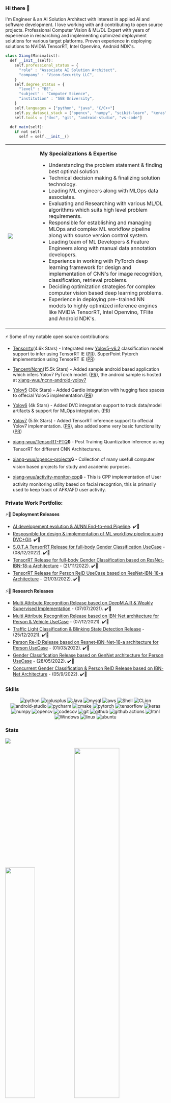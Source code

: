 ### Hi there 👋
I'm Engineer & an AI Solution Architect with interest in applied AI and software development. I love working with and contributing to open source projects. Professional Computer Vision & ML/DL Expert with years of experience in researching and implementing optimized deployment solutions for various target platforms. Proven experience in deploying solutions to NVIDIA TensorRT, Intel Openvino, Android NDK's.

```javascript
class Xiang(Minimalist):
  def __init__(self):
    self.professional_status = {
      "role" : "Associate AI Solution Architect", 
      "company" : "Vicon-Security LLC",
    }
    self.degree_status = {
      "level" : "BE", 
      "subject" : "Computer Science",
      "institution" : "SGB University",
    }
    self.languages = ["python", "java", "C/C++"]
    self.py_datasci_stack = ["opencv", "numpy", "scikit-learn", "keras", "pytorch"]
    self.tools = ["dvc", "git", "android-studio", "vs-code"]
    
  def main(self):
    if not self:
      self = self.__init__()
```

<table  border="0" cellspacing="0" cellpadding="0">
  <tr><td width="20%" height="20%"><a href="https://stackoverflow.com/users/1632479/u-swap?tab=topactivity" target="_blank" rel="noreferrer"><img src="https://github-readme-stackoverflow.vercel.app/?userID=1632479"/></a>
</td>
    <td height="20%">
    
**My Specializations  & Expertise**
- Understanding the problem statement & finding best optimal solution.
- Technical decision making & finalizing solution technology.
- Leading ML engineers along with MLOps data associates.
- Evaluating and Researching with various ML/DL algorithms which suits high level problem requirements.
- Responsible for establishing and managing MLOps and complex ML workflow pipeline along with source version control system.
- Leading team of ML Developers & Feature Engineers along with manual data annotation developers.
- Experience in working with PyTorch deep learning framework for design and implementation of CNN's for image recognition, classification, retrieval problems.
- Deciding optimization strategies for complex computer vision based deep learning problems.
- Experience in deploying pre-trained NN models to highly optimized inference engines like NVIDIA TensorRT, Intel Openvino, TFlite and Android NDK's.
    </td>
    </tr>
</table>


⚡  Some of my notable open source contributions:

* [Tensorrtx](https://github.com/wang-xinyu/tensorrtx)(4.6k Stars) - Integrated new [Yolov5-v6.2](https://github.com/ultralytics/yolov5/releases/tag/v6.2) classification model support to infer using TensorRT IE ([PR](https://github.com/wang-xinyu/tensorrtx/pull/1082)). SuperPoint Pytorch implementation using TensorRT IE ([PR](https://github.com/wang-xinyu/tensorrtx/pull/1034))

* [Tencent/Ncnn](https://github.com/Tencent/ncnn)(15.5k Stars) - Added sample android based application which infers Yolov7 PyTorch model. ([PR](https://github.com/Tencent/ncnn/pull/4038)), the android sample is hosted at [xiang-wuu/ncnn-android-yolov7](https://github.com/xiang-wuu/ncnn-android-yolov7)

* [Yolov5](https://github.com/ultralytics/yolov5) (30k Stars) - Added Gardio integration with hugging face spaces to offecial Yolov5 implementation.([PR](https://github.com/ultralytics/yolov5/pull/8784))

* [Yolov6](https://github.com/meituan/YOLOv6) (4k Stars) - Added DVC integration support to track data/model artifacts & support for MLOps integration. ([PR](https://github.com/meituan/YOLOv6/pull/250))

* [Yolov7](https://github.com/WongKinYiu/yolov7) (5.5k Stars) - Added TensorRT inference support to offecial Yolov7 implementation. ([PR](https://github.com/WongKinYiu/yolov7/pull/57)), also added some very basic functionality ([PR](https://github.com/WongKinYiu/yolov7/pull/54))

* [xiang-wuu/TensorRT-PTQ](https://github.com/xiang-wuu/TensorRT-PTQ):lock: - Post Training Quantization inference using TensorRT for different CNN Architectures. 

* [xiang-wuu/opencv-projects](https://github.com/xiang-wuu/opencv-projects):lock: - Collection of many usefull computer vision based projects for study and academic purposes. 

* [xiang-wuu/activity-monitor-cpp](https://github.com/xiang-wuu/activity-monitor-cpp):lock: -  This is CPP implementation of User activity monitoring utility based on facial recogntion, this is primarily used to keep track of AFK/AFD user activity.  

### Private Work Portfolio:

⚡:1st_place_medal: **Deployment Releases**
   
- [AI developement evolution & AI/NN End-to-end Pipeline](https://github.com/xiang-wuu/xiang-wuu/blob/main/docs/core_ai_evolution.md). :heavy_check_mark::1st_place_medal: 
- [Resposnible for design & implementation of ML workflow pipeline using DVC+Git](https://github.com/xiang-wuu/xiang-wuu/blob/main/docs/mlops_readme.md#data-standardization--workflow-pipeline). :heavy_check_mark::1st_place_medal: 
- [S.O.T.A TensorRT Release for full-body Gender Classification UseCase](https://github.com/xiang-wuu/xiang-wuu/blob/main/docs/v1.4.1-gender-deploy.md) - (08/12/2022). :heavy_check_mark::1st_place_medal: 
- [TensorRT Release for full-body Gender Classification based on ResNet-IBN-18-a Architecture](https://github.com/xiang-wuu/xiang-wuu/blob/main/docs/v1.4-gender-deploy.md) - (21/11/2022). :heavy_check_mark::1st_place_medal:
- [TensorRT Release for Person ReID UseCase based on ResNet-IBN-18-a Architecture](https://github.com/xiang-wuu/xiang-wuu/blob/main/docs/reid_trt_release.md) - (21/03/2022). :heavy_check_mark::1st_place_medal:

⚡:1st_place_medal: **Research Releases**

- [Multi Attribute Recognition Release based on DeepM.A.R & Weakly Supervised Implementation](https://github.com/xiang-wuu/xiang-wuu/blob/main/docs/v1.1-alpha-research.md) - (07/07/2021). :heavy_check_mark::1st_place_medal:
- [Multi Attribute Recognition Release based on IBN-Net architecture for Person & Vehicle UseCase](https://github.com/xiang-wuu/xiang-wuu/blob/main/docs/v1.2-beta-research.md) - (07/12/2021). :heavy_check_mark::1st_place_medal:
- [Traffic Light Classification & Blinking State Detection Release](https://github.com/xiang-wuu/xiang-wuu/blob/main/docs/v1.3-beta-research.md) - (25/12/2021). :heavy_check_mark::1st_place_medal:
- [Person Re-ID Release based on Resnet-IBN-Net-18-a architecture for Person UseCase](https://github.com/xiang-wuu/xiang-wuu/blob/main/docs/v1.4-beta-research.md) - (01/03/2022). :heavy_check_mark::1st_place_medal:
- [Gender Classification Release based on GenNet architecture for Person UseCase](https://github.com/xiang-wuu/xiang-wuu/blob/main/docs/v1.5-beta-research.md) - (28/05/2022). :heavy_check_mark::1st_place_medal:
- [Concurrent Gender Classification & Person ReID Release based on IBN-Net Architecture](https://github.com/xiang-wuu/xiang-wuu/blob/main/docs/v1.6-beta-research.md) - (05/9/2022). :heavy_check_mark::1st_place_medal:


### Skills

<p align="center">
  <img alt="python" src="https://img.shields.io/badge/Python-3776AB?style=flat-square&logo=python&logoColor=white" >
  <img alt="cplusplus" src="https://img.shields.io/badge/C%2B%2B-00599C?style=flat-square&logo=c%2B%2B&logoColor=white" >
  <img alt="Java" src="https://img.shields.io/badge/Java-cc0000?style=flat-square&logo=Java&logoColor=white" >
  <img alt="mysql" src="https://img.shields.io/badge/mysql-%2300f.svg?style=flat-square&logo=mysql&logoColor=white" >
  <img alt="aws" src="https://img.shields.io/badge/AWS-%23FF9900.svg?style=flat-square&logo=amazon-aws&logoColor=white" >
  <img alt="Shell" src="https://img.shields.io/badge/Shell-777BB4?style=flat-square&logo=Shell&logoColor=white" >
  <img alt="CLion" src="https://img.shields.io/badge/Visual%20Studio%20Code-0078d7.svg?style=flat-square&logo=visual-studio-code&logoColor=white" >
    <img alt="android-studio" src="https://img.shields.io/badge/Android%20Studio-3DDC84.svg?style=flat-square&logo=android-studio&logoColor=white" >

  <img alt="pycharm" src="https://img.shields.io/badge/PyCharm-black.svg?&style=flat-square&logo=PyCharm&logoColor=white" >
  <img alt="cmake" src="https://img.shields.io/badge/CMake-blue?style=flat-square&logo=cmake&logoColor=white" >
  <img alt="pytorch" src="https://img.shields.io/badge/PyTorch-EE4C2C?style=flat-square&logo=PyTorch&logoColor=white" >
  <img alt="tensorflow" src="https://img.shields.io/badge/TensorFlow-orange?style=flat-square&logo=TensorFlow&logoColor=white" >
  <img alt="keras" src="https://img.shields.io/badge/Keras-lightblue?style=flat-square&logo=Keras&logoColor=white" >
  <img alt="numpy" src="https://img.shields.io/badge/Numpy-777BB4?style=flat-square&logo=numpy&logoColor=white" >
    <img alt="opencv" src="https://img.shields.io/badge/opencv-%23white.svg?style=flat-square&logo=opencv&logoColor=white" >

  <img alt="codecov" src="https://img.shields.io/badge/codecov-%23ff0077.svg?style=flat-square&logo=codecov&logoColor=white" >
  <img alt="git" src="https://img.shields.io/badge/Git-F05032?style=flat-square&logo=git&logoColor=white" >
  <img alt="github" src="https://img.shields.io/badge/GitHub-100000?style=flat-square&logo=github&logoColor=white" >
  <img alt="github actions" src="https://img.shields.io/badge/GH_Actions-2088FF?style=flat-square&logo=github-actions&logoColor=white" >
  <img alt="html" src="https://img.shields.io/badge/HTML-239120?style=flat-square&logo=html5&logoColor=white" >
  <img alt="Windows" src="https://img.shields.io/badge/Arch%20Linux-1793D1?style=flat-square&logo=arch-linux&logoColor=white">
  <img alt="linux" src="https://img.shields.io/badge/Linux-FCC624?style=flat-square&logo=linux&logoColor=black" >
  <img alt="ubuntu" src="https://img.shields.io/badge/Ubuntu-E95420?style=flat-square&logo=ubuntu&logoColor=white" >
</p>   

### Stats

![](https://komarev.com/ghpvc/?username=xiang-wuu&color=green)

<img width="43%" src="https://github-readme-streak-stats.herokuapp.com/?user=xiang-wuu&hide_border=true"/><img width="53%" src="https://github-readme-stats.vercel.app/api?username=xiang-wuu&count_private=true&show_icons=true&include_all_commits=false&hide_border=true&hide_title=true" />

### Socials
                          
<p align="left"> 
<a href="https://www.github.com/xiang-wuu" target="_blank" rel="noreferrer"><img src="https://raw.githubusercontent.com/danielcranney/readme-generator/main/public/icons/socials/github.svg" width="32" height="32" /></a> 
 <a href="https://bitbucket.org/swap786" target="_blank" rel="noreferrer"><img src="https://seeklogo.com/images/B/bitbucket-logo-A98CDF7FBA-seeklogo.com.png" width="32" height="32" /></a> 
<a href="https://www.linkedin.com/in/uswap" target="_blank" rel="noreferrer"><img src="https://raw.githubusercontent.com/danielcranney/readme-generator/main/public/icons/socials/linkedin.svg" width="32" height="32" /></a>
<a href="https://stackoverflow.com/users/1632479/u-swap?tab=topactivity" target="_blank" rel="noreferrer"><img src="https://raw.githubusercontent.com/danielcranney/readme-generator/main/public/icons/socials/stackoverflow.svg" width="32" height="32" /></a>
<a href="https://huggingface.co/xiang-wuu" target="_blank" rel="noreferrer"><img src="https://huggingface.co/front/assets/huggingface_logo-noborder.svg" width="32" height="32" /></a>
  <a href="https://dagshub.com/xiang-wuu" target="_blank" rel="noreferrer"><img src="https://user-images.githubusercontent.com/107029401/192557388-1758133e-df80-4ca2-866a-06c02fd20d0e.png" width="32" height="32" /></a>
  <a href="https://resume.io/r/oUZdBzIFf" target="_blank" rel="noreferrer"><img src="https://resume.io/assets/favicon/resume/apple-touch-icon-b8fda06896fb6e22e014be6ad49291c17233342397d40cb1f3bb1413143287bf.png" width="32" height="32" /></a>
</p>
